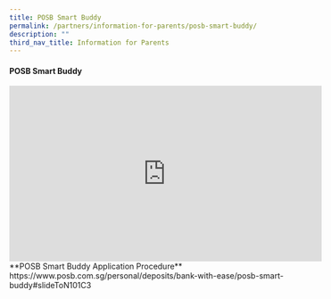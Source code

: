 ```yaml
---
title: POSB Smart Buddy
permalink: /partners/information-for-parents/posb-smart-buddy/
description: ""
third_nav_title: Information for Parents
---
```

#### POSB Smart Buddy
<iframe allowfullscreen="" allow="accelerometer; autoplay; clipboard-write; encrypted-media; gyroscope; picture-in-picture; web-share" frameborder="0" title="YouTube video player" src="https://www.youtube.com/embed/3I6znpDS-gM" height="315" width="560"></iframe>

<br>
**POSB Smart Buddy Application Procedure**
https://www.posb.com.sg/personal/deposits/bank-with-ease/posb-smart-buddy#slideToN101C3